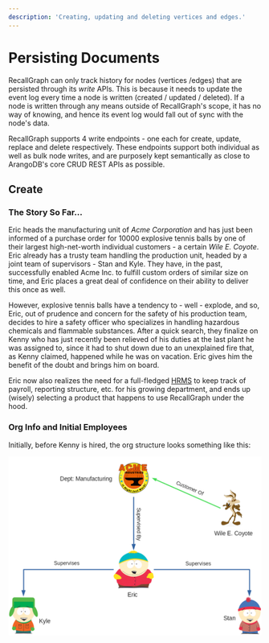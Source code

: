 ```yaml
---
description: 'Creating, updating and deleting vertices and edges.'
---
```


# Persisting Documents

RecallGraph can only track history for nodes \(vertices /edges\) that are persisted through its _write_ APIs. This is because it needs to update the event log every time a node is written \(created / updated / deleted\). If a node is written through any means outside of RecallGraph's scope, it has no way of knowing, and hence its event log would fall out of sync with the node's data.

RecallGraph supports 4 write endpoints - one each for create, update, replace and delete respectively. These endpoints support both individual as well as bulk node writes, and are purposely kept semantically as close to ArangoDB's core CRUD REST APIs as possible.

## Create

### **The Story So Far...**

Eric heads the manufacturing unit of _Acme Corporation_ and has just been informed of a purchase order for 10000 explosive tennis balls by one of their largest high-net-worth individual customers - a certain _Wile E. Coyote_. Eric already has a trusty team handling the production unit, headed by a joint team of supervisors - Stan and Kyle. They have, in the past, successfully enabled Acme Inc. to fulfill custom orders of similar size on time, and Eric places a great deal of confidence on their ability to deliver this once as well.

However, explosive tennis balls have a tendency to - well - explode, and so, Eric, out of prudence and concern for the safety of his production team, decides to hire a safety officer who specializes in handling hazardous chemicals and flammable substances. After a quick search, they finalize on Kenny who has just recently been relieved of his duties at the last plant he was assigned to, since it had to shut down due to an unexplained fire that, as Kenny claimed, happened while he was on vacation. Eric gives him the benefit of the doubt and brings him on board.

Eric now also realizes the need for a full-fledged [HRMS](https://en.wikipedia.org/wiki/Human_resource_management_system) to keep track of payroll, reporting structure, etc. for his growing department, and ends up \(wisely\) selecting a product that happens to use RecallGraph under the hood.

### Org Info and Initial Employees

Initially, before Kenny is hired, the org structure looks something like this:

![](../../.gitbook/assets/examples-1%20%281%29.png)



